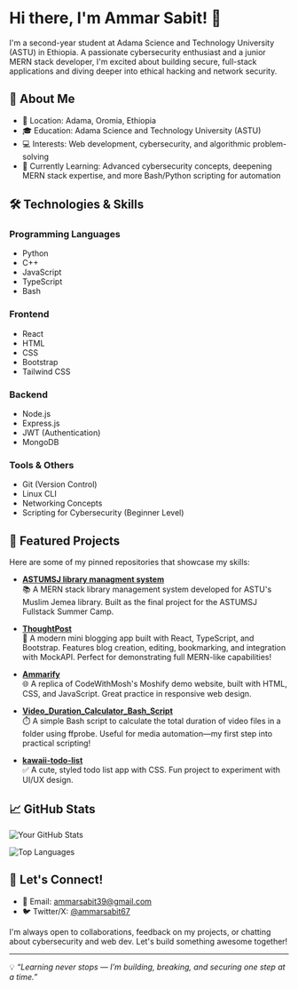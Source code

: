 # Hi there, I'm Ammar Sabit! 👋

I'm a second-year student at Adama Science and Technology University (ASTU) in Ethiopia. A passionate cybersecurity enthusiast and a junior MERN stack developer, I'm excited about building secure, full-stack applications and diving deeper into ethical hacking and network security.

## 🚀 About Me
- 📍 Location: Adama, Oromia, Ethiopia
- 🎓 Education: Adama Science and Technology University (ASTU)
- 💻 Interests: Web development, cybersecurity, and algorithmic problem-solving
- 🌱 Currently Learning: Advanced cybersecurity concepts, deepening MERN stack expertise, and more Bash/Python scripting for automation

## 🛠️ Technologies & Skills
### Programming Languages
- Python
- C++
- JavaScript
- TypeScript
- Bash

### Frontend
- React
- HTML
- CSS
- Bootstrap
- Tailwind CSS

### Backend
- Node.js
- Express.js
- JWT (Authentication)
- MongoDB

### Tools & Others
- Git (Version Control)
- Linux CLI
- Networking Concepts
- Scripting for Cybersecurity (Beginner Level)

## 📂 Featured Projects
Here are some of my pinned repositories that showcase my skills:

- **[ASTUMSJ library managment system](https://github.com/Hoamfi/ASTUMSJ_Library_Management_System/)**  
  📚 A MERN stack library management system developed for ASTU's Muslim Jemea library. Built as the final project for the ASTUMSJ Fullstack Summer Camp.

- **[ThoughtPost](https://github.com/ammarsabit/ThoughtPost)**  
  📝 A modern mini blogging app built with React, TypeScript, and Bootstrap. Features blog creation, editing, bookmarking, and integration with MockAPI. Perfect for demonstrating full MERN-like capabilities!

- **[Ammarify](https://github.com/ammarsabit/Ammarify)**  
  🌐 A replica of CodeWithMosh's Moshify demo website, built with HTML, CSS, and JavaScript. Great practice in responsive web design.

- **[Video_Duration_Calculator_Bash_Script](https://github.com/ammarsabit/Video_Duration_Calculator_Bash_Script)**  
  ⏱️ A simple Bash script to calculate the total duration of video files in a folder using ffprobe. Useful for media automation—my first step into practical scripting!

- **[kawaii-todo-list](https://github.com/ammarsabit/kawaii-todo-list)**  
  ✅ A cute, styled todo list app with CSS. Fun project to experiment with UI/UX design.

## 📈 GitHub Stats
![Your GitHub Stats](https://github-readme-stats.vercel.app/api?username=ammarsabit&show_icons=true&theme=radical)

![Top Languages](https://github-readme-stats.vercel.app/api/top-langs/?username=ammarsabit&layout=compact&theme=radical)

## 🤝 Let's Connect!
- 📧 Email: [ammarsabit39@gmail.com](ammarsabit39@gmail.com)
- 🐦 Twitter/X: [@ammarsabit67](https://twitter.com/ammarsabit67)

I'm always open to collaborations, feedback on my projects, or chatting about cybersecurity and web dev. Let's build something awesome together!

---

💡 *“Learning never stops — I’m building, breaking, and securing one step at a time.”*
